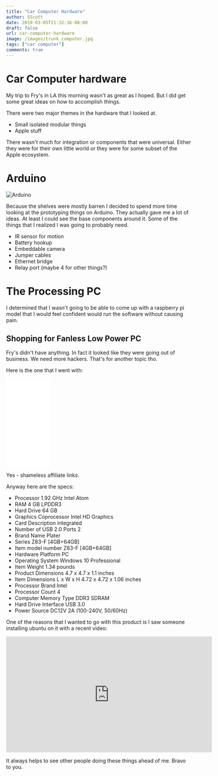 ```yaml
---
title: "Car Computer Hardware"
author: SScott
date: 2019-03-05T21:32:16-08:00
draft: false
url: car-computer-hardware
image: /images/trunk_computer.jpg
tags: ["car computer"]
comments: true
---
```


# Car Computer hardware

My trip to Fry's in LA this morning wasn't as great as I hoped. But I did get some great ideas on how to accomplish things.

There were two major themes in the hardware that I looked at.  

+ Small isolated modular things
+ Apple stuff

There wasn't much for integration or components that were universal. Either they were for their own little world or they were for some subset of the Apple ecosystem.  

# Arduino

![Arduino](/images/arduino.jpg)


Because the shelves were mostly barren I decided to spend more time looking at the prototyping things on Arduino. They actually gave me a lot of ideas. At least I could see the base components around it. Some of the things that I realized I was going to probably need.

* IR sensor for motion
* Battery hookup
* Embeddable camera
* Jumper cables
* Ethernet bridge
* Relay port (maybe 4 for other things?)

# The Processing PC

I determined that I wasn't going to be able to come up with a raspberry pi model that I would feel confident would run the software without causing pain.

## Shopping for Fanless Low Power PC

Fry's didn't have anything.  In fact it looked like they were going out of business.  We need more hackers. That's for another topic tho.

Here is the one that I went with:

<iframe style="width:120px;height:240px;" marginwidth="0" marginheight="0" scrolling="no" frameborder="0" src="//ws-na.amazon-adsystem.com/widgets/q?ServiceVersion=20070822&OneJS=1&Operation=GetAdHtml&MarketPlace=US&source=ac&ref=tf_til&ad_type=product_link&tracking_id=scotttactical-20&marketplace=amazon&region=US&placement=B07LC79DZ6&asins=B07LC79DZ6&linkId=127920f062688cef612e1c46944b3dd3&show_border=true&link_opens_in_new_window=true&price_color=333333&title_color=0066c0&bg_color=ffffff">
    </iframe>

Yes - shameless affiliate links.

Anyway here are the specs:

* Processor 	1.92 GHz Intel Atom
* RAM 	4 GB LPDDR3
* Hard Drive 	64 GB
* Graphics Coprocessor 	Intel HD Graphics
* Card Description 	integrated
* Number of USB 2.0 Ports 	2
* Brand Name 	Plater
* Series 	Z83-F [4GB+64GB]
* Item model number 	Z83-F [4GB+64GB]
* Hardware Platform 	PC
* Operating System 	Windows 10 Professional
* Item Weight 	1.34 pounds
* Product Dimensions 	4.7 x 4.7 x 1.1 inches
* Item Dimensions L x W x H 	4.72 x 4.72 x 1.06 inches
* Processor Brand 	Intel
* Processor Count 	4
* Computer Memory Type 	DDR3 SDRAM
* Hard Drive Interface 	USB 3.0
* Power Source 	DC12V 2A (100-240V, 50/60Hz)

One of the reasons that I wanted to go with this product is I saw someone installing ubuntu on it with a recent video:

 <iframe width="560" height="315" src="https://www.youtube.com/embed/2djTPJ02xK0" frameborder="0" allow="accelerometer; autoplay; encrypted-media; gyroscope; picture-in-picture" allowfullscreen></iframe>

 It always helps to see other people doing these things ahead of me. Bravo to you.
